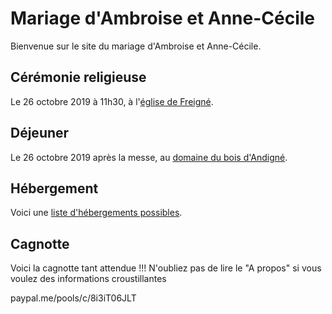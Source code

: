 # Mariage d'Ambroise et Anne-Cécile
Bienvenue sur le site du mariage d'Ambroise et Anne-Cécile.

## Cérémonie religieuse
Le 26 octobre 2019 à 11h30, à l'[église de Freigné](https://goo.gl/maps/MJmKhUfzm3yz6T9f7).

## Déjeuner
Le 26 octobre 2019 après la messe, au [domaine du bois d'Andigné](https://goo.gl/maps/JcmzQiuye6bSNTL26).

## Hébergement
Voici une [liste d'hébergements possibles](https://docs.google.com/document/d/1cqBX0ITvQOuT30zKJ0c0nXJIpmRRLyeO6kibcsGiXkg/edit?usp=sharing).

## Cagnotte
Voici la cagnotte tant attendue !!! 
N'oubliez pas de lire le "A propos" si vous voulez des informations croustillantes

paypal.me/pools/c/8i3iT06JLT
